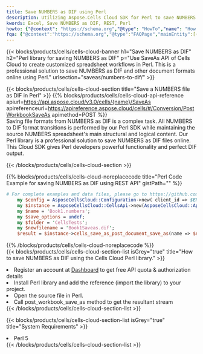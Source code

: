 ```yaml
---
title: Save NUMBERS as DIF using Perl 
description: Utilizing Aspose.Cells Cloud SDK for Perl to save NUMBERS format file as DIF format file. 
kwords: Excel, Save NUMBERS as DIF, REST, Perl
howto: {"@context": "https://schema.org","@type": "HowTo","name": "How to save NUMBERS as DIF using the Cells Cloud Perl library.","description": "How to save NUMBERS as DIF using the Cells Cloud Perl library.","image": {"@type": "ImageObject"},"url": "/perl/saveas/numbers-to-dif/","step": [{ "@type": "HowToStep","name": "How to save NUMBERS as DIF using the Cells Cloud Perl library. step 1", "image": {"@type": "ImageObject",},"url": "/perl/saveas/numbers-to-dif/","text": "Register an account at <a href='https://dashboard.aspose.cloud/'>Dashboard</a> to get free API quota & authorization details",},{ "@type": "HowToStep","name": "How to save NUMBERS as DIF using the Cells Cloud Perl library. step 1", "image": {"@type": "ImageObject",},"url": "/perl/saveas/numbers-to-dif/","text": "Install Perl library and add the reference (import the library) to your project.",},{ "@type": "HowToStep","name": "How to save NUMBERS as DIF using the Cells Cloud Perl library. step 1", "image": {"@type": "ImageObject",},"url": "/perl/saveas/numbers-to-dif/","text": "Open the source file in Perl.",},{ "@type": "HowToStep","name": "How to save NUMBERS as DIF using the Cells Cloud Perl library. step 1", "image": {"@type": "ImageObject",},"url": "/perl/saveas/numbers-to-dif/","text": "Call post_workbook_save_as method to get the resultant stream",}, ],"supply": {"@type": "HowToSupply","name": "document"},"tool": [{"@type": "HowToTool","name": "VIM, Visual Studio Code, Eclipse"},{"@type": "HowToTool","name": "Aspose Cells"}],"totalTime": "PT6M"}
fqa: {"@context":"https://schema.org","@type":"FAQPage","mainEntity":[{"@type":"Question","name":"Why save file as other formats file in C# using REST API?","acceptedAnswer":{"@type":"Answer","text":"Documents are encoded in many ways, and some files may be incompatible with the software you use. To open and read such files, just save them as appropriate file formats.<br/><ol><li>Install .NET SDK and add the reference (import the library) to your project.</li><li>Open the source file in C# using REST API.</li><li>Call the PostWorkbookSaveAsRequest() method, passing an output filename with required extension.</li><li>Get the result of save as a separate file.</li></ol>"}},{"@type":"Question","name":"What file formats can I save as with your C# library?","acceptedAnswer":{"@type":"Answer","text":"We support a variety of file formats for conversion using .NET library, including XLSX, Excel, xls , PDF, CSV, HTML, Markdown, XML, PNG, JPG, TIFF, Json, TXT and many more."}},{"@type":"Question","name":"What is the maximum allowed file size for conversion using this .NET library?","acceptedAnswer":{"@type":"Answer","text":"There are no file size limits for format conversions using .NET library."}}]}
---
```



{{< blocks/products/cells/cells-cloud-banner h1="Save NUMBERS as DIF" h2="Perl library for saving NUMBERS as DIF" p="Use SaveAs API of Cells Cloud to create customized spreadsheet workflows in Perl. This is a professional solution to save NUMBERS as DIF and other document formats online using Perl." urlsection="saveas/numbers-to-dif/" >}}

{{< blocks/products/cells/cells-cloud-section  title="Save a NUMBERS file as DIF in Perl" >}}
{{% blocks/products/cells/cells-cloud-api-reference  apiurl=https://api.aspose.cloud/v3.0/cells/{name}/SaveAs  apireferenceurl=https://apireference.aspose.cloud/cells/#/Conversion/PostWorkbookSaveAs  apimethod=POST %}}
<br/>
Saving file formats from NUMBERS as DIF is a complex task. All NUMBERS to DIF format transitions is performed by our Perl SDK while maintaining the source NUMBERS spreadsheet's main structural and logical content. Our Perl library is a professional solution to save NUMBERS as DIF files online. This Cloud SDK gives Perl developers powerful functionality and perfect DIF output.

{{< /blocks/products/cells/cells-cloud-section >}}

{{% blocks/products/cells/cells-cloud-noreplacecode title="Perl Code Example for saving NUMBERS as DIF using REST API" gistPath="" %}}
  
```perl
# For complete examples and data files, please go to https://github.com/aspose-cells-cloud/aspose-cells-cloud-perl/
    my $config = AsposeCellsCloud::Configuration->new( client_id => $ENV{'ProductClientId'}, client_secret => $ENV{'ProductClientSecret'});
    my $instance = AsposeCellsCloud::CellsApi->new(AsposeCellsCloud::ApiClient->new( $config));
    my $name = 'Book1.numbers';
    my $save_options = undef;
    my $folder = 'CellsTests';
    my $newfilename = 'Book1Saveas.dif';
    $result = $instance->cells_save_as_post_document_save_as(name => $name,save_options => $save_options, newfilename => $newfilename, folder => $folder);
```
  
{{% /blocks/products/cells/cells-cloud-noreplacecode  %}}
<br/>
{{< blocks/products/cells/cells-cloud-section-list isGrey="true"  title="How to save NUMBERS as DIF using the Cells Cloud Perl library." >}}
<li>Register an account at <a href="https://dashboard.aspose.cloud/">Dashboard</a> to get free API quota & authorization details</li>
<li>Install Perl library and add the reference (import the library) to your project.</li>
<li>Open the source file in Perl.</li>
<li>Call post_workbook_save_as method to get the resultant stream</li>
{{< /blocks/products/cells/cells-cloud-section-list >}}

{{< blocks/products/cells/cells-cloud-section-list isGrey="true"  title="System Requirements" >}}
<li>Perl 5</li>
{{< /blocks/products/cells/cells-cloud-section-list >}}
